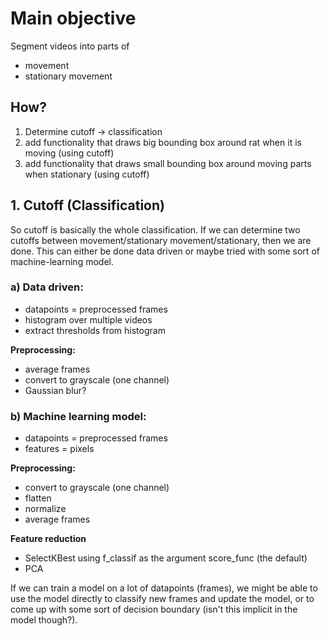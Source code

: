# Main objective

Segment videos into parts of 
* movement
* stationary movement

## How?

1. Determine cutoff -> classification
2. add functionality that draws big bounding box around rat when it is moving (using cutoff)
3. add functionality that draws small bounding box around moving parts when stationary (using cutoff)

## 1. Cutoff (Classification)
So cutoff is basically the whole classification. If we can determine two cutoffs between movement/stationary movement/stationary, then we are done. This can either be done data driven or maybe tried with some sort of machine-learning model.

### a) Data driven:
* datapoints = preprocessed frames
* histogram over multiple videos
* extract thresholds from histogram

**Preprocessing:**
* average frames
* convert to grayscale (one channel)
* Gaussian blur?

### b) Machine learning model:

* datapoints = preprocessed frames
* features = pixels

**Preprocessing:**
* convert to grayscale (one channel)
* flatten
* normalize
* average frames

**Feature reduction**
* SelectKBest using f_classif as the argument score_func (the default)
* PCA

If we can train a model on a lot of datapoints (frames), we might be able to use the model directly to classify new frames and update the model, or to come up with some sort of decision boundary (isn't this implicit in the model though?).